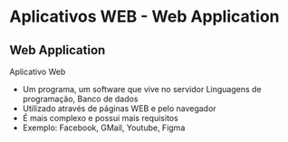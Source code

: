 # Aplicativos WEB - Web Application

## Web Application
  Aplicativo Web
  * Um programa, um software que vive no servidor
  Linguagens de programação, Banco de dados
  * Utilizado através de páginas WEB e pelo navegador
  * É mais complexo e possui mais requisitos
  * Exemplo: Facebook, GMail, Youtube, Figma
  